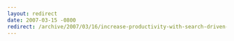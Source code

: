 ```yaml
---
layout: redirect
date: 2007-03-15 -0800
redirect: /archive/2007/03/16/increase-productivity-with-search-driven-development.aspx/
---
```

